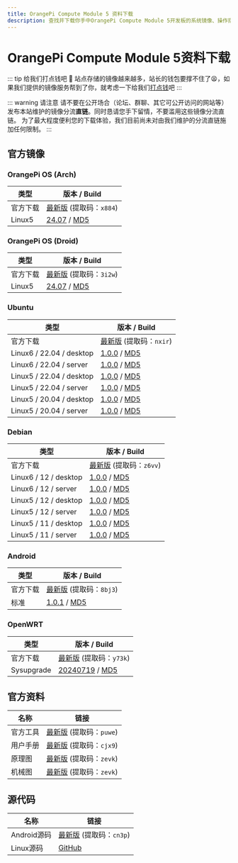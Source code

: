 ```yaml
---
title: OrangePi Compute Module 5 资料下载
description: 查找并下载你手中OrangePi Compute Module 5开发板的系统镜像、操作指南等资料。
---
```


# OrangePi Compute Module 5资料下载

::: tip 给我们打点钱吧 🥺
站点存储的镜像越来越多，站长的钱包要撑不住了😫，如果我们提供的镜像服务帮到了你，就考虑一下给我们[打点钱](/donate)吧
:::

::: warning 请注意
请不要在公开场合（论坛、群聊、其它可公开访问的网站等）发布本站维护的镜像分流**直链**。同时恳请您手下留情，不要滥用这些镜像分流直链。
为了最大程度便利您的下载体验，我们目前尚未对由我们维护的分流直链施加任何限制。
:::

## 官方镜像

### OrangePi OS (Arch)

| 类型     | 版本 / Build                                                 |
| -------- | ------------------------------------------------------------ |
| 官方下载 | [最新版](https://pan.baidu.com/share/init?surl=fX7lHWw2TBgJ9_2vakqoXg&pwd=x884) (提取码：`x884`) |
| Linux5   | [24.07](https://dl.openboard.dev/img/orangepi/opicm5/opios_arch/Opios-arch-aarch64-gnome-opicm5-24.07-linux5.10.160.img.xz) / [MD5](https://dl.openboard.dev/img/orangepi/opicm5/opios_arch/Opios-arch-aarch64-gnome-opicm5-24.07-linux5.10.160.img.xz.sha256) |

### OrangePi OS (Droid)

| 类型     | 版本 / Build                                                 |
| -------- | ------------------------------------------------------------ |
| 官方下载 | [最新版](https://pan.baidu.com/share/init?surl=BDSd9PpvkwfQVd4Wl3_sjQ&pwd=3i2w) (提取码：`3i2w`) |
| Linux5   | [24.07](https://dl.openboard.dev/img/orangepi/opicm5/opios_droid/Opios-droid-aarch64-opicm5-24.07-linux5.10.160.tar.gz) / [MD5](https://dl.openboard.dev/img/orangepi/opicm5/opios_droid/Opios-droid-aarch64-opicm5-24.07-linux5.10.160.tar.gz.md5) |

### Ubuntu

| 类型            | 版本 / Build                                                 |
| --------------- | ------------------------------------------------------------ |
| 官方下载        | [最新版](https://pan.baidu.com/share/init?surl=bQZyqRo1Z358FOsYNVKekw&pwd=nxir) (提取码：`nxir`) |
| Linux6 / 22.04 / desktop | [1.0.0](https://dl.openboard.dev/img/orangepi/opicm5/ubuntu/linux6.1/Orangepicm5_1.0.0_ubuntu_jammy_desktop_xfce_linux6.1.43.7z) / [MD5](https://dl.openboard.dev/img/orangepi/opicm5/ubuntu/linux6.1/Orangepicm5_1.0.0_ubuntu_jammy_desktop_xfce_linux6.1.43.7z.md5) |
| Linux6 / 22.04 / server | [1.0.0](https://dl.openboard.dev/img/orangepi/opicm5/ubuntu/linux6.1/Orangepicm5_1.0.0_ubuntu_jammy_server_linux6.1.43.7z) / [MD5](https://dl.openboard.dev/img/orangepi/opicm5/ubuntu/linux6.1/Orangepicm5_1.0.0_ubuntu_jammy_server_linux6.1.43.7z.md5) |
| Linux5 / 22.04 / desktop | [1.0.0](https://dl.openboard.dev/img/orangepi/opicm5/ubuntu/linux5.10/Orangepicm5_1.0.0_ubuntu_jammy_desktop_xfce_linux5.10.160.7z) / [MD5](https://dl.openboard.dev/img/orangepi/opicm5/ubuntu/linux5.10/Orangepicm5_1.0.0_ubuntu_jammy_desktop_xfce_linux5.10.160.7z.md5) |
| Linux5 / 22.04 / server | [1.0.0](https://dl.openboard.dev/img/orangepi/opicm5/ubuntu/linux5.10/Orangepicm5_1.0.0_ubuntu_jammy_server_linux5.10.160.7z) / [MD5](https://dl.openboard.dev/img/orangepi/opicm5/ubuntu/linux5.10/Orangepicm5_1.0.0_ubuntu_jammy_server_linux5.10.160.7z.md5) |
| Linux5 / 20.04 / desktop | [1.0.0](https://dl.openboard.dev/img/orangepi/opicm5/ubuntu/linux5.10/Orangepicm5_1.0.0_ubuntu_focal_desktop_xfce_linux5.10.160.7z) / [MD5](https://dl.openboard.dev/img/orangepi/opicm5/ubuntu/linux5.10/Orangepicm5_1.0.0_ubuntu_focal_desktop_xfce_linux5.10.160.7z.md5) |
| Linux5 / 20.04 / server  | [1.0.0](https://dl.openboard.dev/img/orangepi/opicm5/ubuntu/linux5.10/Orangepicm5_1.0.0_ubuntu_focal_server_linux5.10.160.7z) / [MD5](https://dl.openboard.dev/img/orangepi/opicm5/ubuntu/linux5.10/Orangepicm5_1.0.0_ubuntu_focal_server_linux5.10.160.7z.md5) |


### Debian

| 类型         | 版本 / Build                                                 |
| ------------ | ------------------------------------------------------------ |
| 官方下载     | [最新版](https://pan.baidu.com/share/init?surl=ZnqtHacLDBvFESw0dVpu7A&pwd=z6vv) (提取码：`z6vv`) |
| Linux6 / 12 / desktop | [1.0.0](https://dl.openboard.dev/img/orangepi/opicm5/debian/linux6.1/Orangepicm5_1.0.0_debian_bookworm_desktop_xfce_linux6.1.43.7z) / [MD5](https://dl.openboard.dev/img/orangepi/opicm5/debian/linux6.1/Orangepicm5_1.0.0_debian_bookworm_desktop_xfce_linux6.1.43.7z.md5) |
| Linux6 / 12 / server | [1.0.0](https://dl.openboard.dev/img/orangepi/opicm5/debian/linux6.1/Orangepicm5_1.0.0_debian_bookworm_server_linux6.1.43.7z) / [MD5](https://dl.openboard.dev/img/orangepi/opicm5/debian/linux6.1/Orangepicm5_1.0.0_debian_bookworm_server_linux6.1.43.7z.md5) |
| Linux5 / 12 / desktop | [1.0.0](https://dl.openboard.dev/img/orangepi/opicm5/debian/linux5.10/Orangepicm5_1.0.0_debian_bookworm_desktop_xfce_linux5.10.160.7z) / [MD5](https://dl.openboard.dev/img/orangepi/opicm5/debian/linux5.10/Orangepicm5_1.0.0_debian_bookworm_desktop_xfce_linux5.10.160.7z.md5) |
| Linux5 / 12 / server  | [1.0.0](https://dl.openboard.dev/img/orangepi/opicm5/debian/linux5.10/Orangepicm5_1.0.0_debian_bookworm_server_linux5.10.160.7z) / [MD5](https://dl.openboard.dev/img/orangepi/opicm5/debian/linux5.10/Orangepicm5_1.0.0_debian_bookworm_server_linux5.10.160.7z.md5) |
| Linux5 / 11 / desktop | [1.0.0](https://dl.openboard.dev/img/orangepi/opicm5/debian/linux5.10/Orangepicm5_1.0.0_debian_bullseye_desktop_xfce_linux5.10.160.7z) / [MD5](https://dl.openboard.dev/img/orangepi/opicm5/debian/linux5.10/Orangepicm5_1.0.0_debian_bullseye_desktop_xfce_linux5.10.160.7z.md5) |
|Linux5 /  11 / server  | [1.0.0](https://dl.openboard.dev/img/orangepi/opicm5/debian/linux5.10/Orangepicm5_1.0.0_debian_bullseye_server_linux5.10.160.7z) / [MD5](https://dl.openboard.dev/img/orangepi/opicm5/debian/linux5.10/Orangepicm5_1.0.0_debian_bullseye_server_linux5.10.160.7z) |

### Android

| 类型     | 版本 / Build                                                 |
| -------- | ------------------------------------------------------------ |
| 官方下载 | [最新版](https://pan.baidu.com/share/init?surl=pTckCEjz_M1bJOWgoAElyg&pwd=8bj3) (提取码：`8bj3`) |
| 标准     | [1.0.1](https://dl.openboard.dev/img/orangepi/opicm5/android/OrangePiCM5_RK3588S_Android13_v1.0.1.tar.gz) / [MD5](https://dl.openboard.dev/img/orangepi/opicm5/android/OrangePiCM5_RK3588S_Android13_v1.0.1.tar.gz.md5) |

### OpenWRT

| 类型       | 版本 / Build                                                 |
| ---------- | ------------------------------------------------------------ |
| 官方下载   | [最新版](https://pan.baidu.com/share/init?surl=MgeiljiMRGF34rM0L5PIPA&pwd=y73k) (提取码：`y73k`) |
| Sysupgrade | [20240719](https://dl.openboard.dev/img/orangepi/opicm5/openwrt/openwrt-rockchip-armv8-xunlong_orangepi-cm5-ext4-sysupgrade_v1.0.img.gz) / [MD5](https://dl.openboard.dev/img/orangepi/opicm5/openwrt/openwrt-rockchip-armv8-xunlong_orangepi-cm5-ext4-sysupgrade_v1.0.img.gz.md5) |



## 官方资料

| 名称     | 链接                                                         |
| -------- | ------------------------------------------------------------ |
| 官方工具 | [最新版](https://pan.baidu.com/share/init?surl=CzYnBs0Zkx3kyB3OkX-quQ&pwd=puwe) (提取码：`puwe`) |
| 用户手册 | [最新版](https://pan.baidu.com/share/init?surl=_FEsF-slKLYgZKRcRwXI6A&pwd=cjx9) (提取码：`cjx9`) |
| 原理图   | [最新版](https://pan.baidu.com/share/init?surl=oUjU8_3TsDp23upUUvJJqg&pwd=zevk) (提取码：`zevk`) |
| 机械图   | [最新版](https://pan.baidu.com/share/init?surl=oUjU8_3TsDp23upUUvJJqg&pwd=zevk) (提取码：`zevk`) |



## 源代码

| 名称        | 链接                                                         |
| ----------- | ------------------------------------------------------------ |
| Android源码 | [最新版](https://pan.baidu.com/share/init?surl=IG-Z_AhuQ34PSEq316MEQg&pwd=cn3p) (提取码：`cn3p`) |
| Linux源码   | [GitHub](https://github.com/orangepi-xunlong/orangepi-build) |
